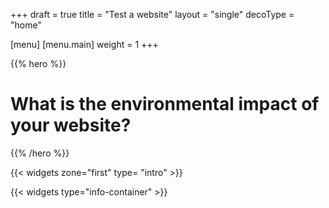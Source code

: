 +++
draft = true
title = "Test a website"
layout = "single"
decoType = "home"

[menu]
	[menu.main]
		weight = 1
+++

{{% hero %}}

# What is the environmental impact of your website?

{{% /hero %}}

{{< widgets zone="first" type= "intro" >}}

{{< widgets type="info-container" >}}
